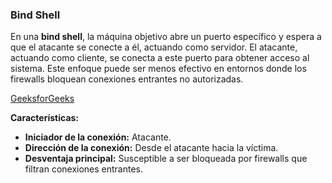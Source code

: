 ### Bind Shell

En una **bind shell**, la máquina objetivo abre un puerto específico y espera a que el atacante se conecte a él, actuando como servidor. El atacante, actuando como cliente, se conecta a este puerto para obtener acceso al sistema. Este enfoque puede ser menos efectivo en entornos donde los firewalls bloquean conexiones entrantes no autorizadas.

[GeeksforGeeks](https://www.geeksforgeeks.org/difference-between-bind-shell-and-reverse-shell/?utm_source=chatgpt.com)

**Características:**

- **Iniciador de la conexión:** Atacante.
- **Dirección de la conexión:** Desde el atacante hacia la víctima.
- **Desventaja principal:** Susceptible a ser bloqueada por firewalls que filtran conexiones entrantes.